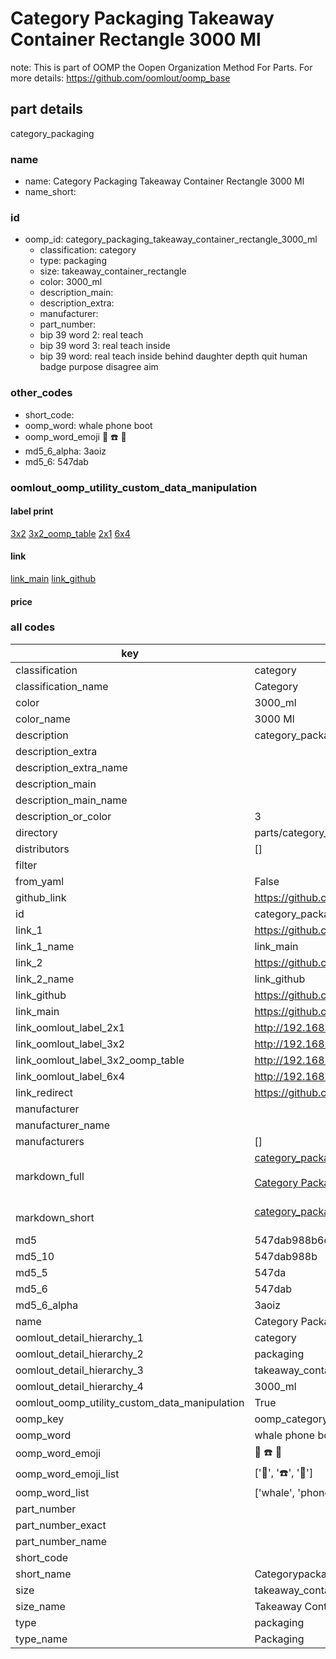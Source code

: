 # Category Packaging Takeaway Container Rectangle 3000 Ml  

note: This is part of OOMP the Oopen Organization Method For Parts. For more details: https://github.com/oomlout/oomp_base

##  part details
  



category_packaging



### name
* name: Category Packaging Takeaway Container Rectangle 3000 Ml
* name_short: 
### id
* oomp_id: category_packaging_takeaway_container_rectangle_3000_ml
  * classification: category
  * type: packaging
  * size: takeaway_container_rectangle
  * color: 3000_ml
  * description_main: 
  * description_extra: 
  * manufacturer: 
  * part_number: 
  * bip 39 word 2: real teach
  * bip 39 word 3: real teach inside
  * bip 39 word: real teach inside behind daughter depth quit human badge purpose disagree aim

### other_codes
* short_code: 
* oomp_word: whale phone boot
* oomp_word_emoji :whale: :phone: :boot:
* md5_6_alpha: 3aoiz
* md5_6: 547dab






### oomlout_oomp_utility_custom_data_manipulation
#### label print
[3x2](http://192.168.1.245:1112/?label=oomp%203aoiz)
[3x2_oomp_table](http://192.168.1.108:1112/?label=oomp%203aoiz)
[2x1](http://192.168.1.242:1112/?label=oomp%203aoiz)
[6x4](http://192.168.1.55:1112/?label=oomp%203aoiz)    

#### link

[link_main](https://github.com/oomlout/oomlout_oomp_version_1_messy/tree/main/parts/category_packaging_takeaway_container_rectangle_3000_ml) [link_github](https://github.com/oomlout/oomlout_oomp_version_1_messy/tree/main/parts/category_packaging_takeaway_container_rectangle_3000_ml)                             

#### price







### all codes 
| key | value |  
| --- | --- |  
| classification | category |  
| classification_name | Category |  
| color | 3000_ml |  
| color_name | 3000 Ml |  
| description | category_packaging |  
| description_extra |  |  
| description_extra_name |  |  
| description_main |  |  
| description_main_name |  |  
| description_or_color | 3  |  
| directory | parts/category_packaging_takeaway_container_rectangle_3000_ml |  
| distributors | [] |  
| filter |  |  
| from_yaml | False |  
| github_link | https://github.com/oomlout/oomlout_oomp_part_src/tree/main/parts/category_packaging_takeaway_container_rectangle_3000_ml |  
| id | category_packaging_takeaway_container_rectangle_3000_ml |  
| link_1 | https://github.com/oomlout/oomlout_oomp_version_1_messy/tree/main/parts/category_packaging_takeaway_container_rectangle_3000_ml |  
| link_1_name | link_main |  
| link_2 | https://github.com/oomlout/oomlout_oomp_version_1_messy/tree/main/parts/category_packaging_takeaway_container_rectangle_3000_ml |  
| link_2_name | link_github |  
| link_github | https://github.com/oomlout/oomlout_oomp_version_1_messy/tree/main/parts/category_packaging_takeaway_container_rectangle_3000_ml |  
| link_main | https://github.com/oomlout/oomlout_oomp_version_1_messy/tree/main/parts/category_packaging_takeaway_container_rectangle_3000_ml |  
| link_oomlout_label_2x1 | http://192.168.1.242:1112/?label=oomp%203aoiz |  
| link_oomlout_label_3x2 | http://192.168.1.245:1112/?label=oomp%203aoiz |  
| link_oomlout_label_3x2_oomp_table | http://192.168.1.108:1112/?label=oomp%203aoiz |  
| link_oomlout_label_6x4 | http://192.168.1.55:1112/?label=oomp%203aoiz |  
| link_redirect | https://github.com/oomlout/oomlout_oomp_version_1_messy/tree/main/parts/category_packaging_takeaway_container_rectangle_3000_ml |  
| manufacturer |  |  
| manufacturer_name |  |  
| manufacturers | [] |  
| markdown_full | [category_packaging_takeaway_container_rectangle_3000_ml](none)<br>[](none)<br>[Category Packaging Takeaway Container Rectangle 3000 Ml](none)<br><br> |  
| markdown_short | [category_packaging_takeaway_container_rectangle_3000_ml](none)<br><br> |  
| md5 | 547dab988b6ed5f8ec9be148ea77a597 |  
| md5_10 | 547dab988b |  
| md5_5 | 547da |  
| md5_6 | 547dab |  
| md5_6_alpha | 3aoiz |  
| name | Category Packaging Takeaway Container Rectangle 3000 Ml |  
| oomlout_detail_hierarchy_1 | category |  
| oomlout_detail_hierarchy_2 | packaging |  
| oomlout_detail_hierarchy_3 | takeaway_container_rectangle |  
| oomlout_detail_hierarchy_4 | 3000_ml |  
| oomlout_oomp_utility_custom_data_manipulation | True |  
| oomp_key | oomp_category_packaging_takeaway_container_rectangle_3000_ml |  
| oomp_word | whale phone boot |  
| oomp_word_emoji | :whale: :phone: :boot: |  
| oomp_word_emoji_list | [':whale:', ':phone:', ':boot:'] |  
| oomp_word_list | ['whale', 'phone', 'boot'] |  
| part_number |  |  
| part_number_exact |  |  
| part_number_name |  |  
| short_code |  |  
| short_name | Categorypackaging |  
| size | takeaway_container_rectangle |  
| size_name | Takeaway Container Rectangle |  
| type | packaging |  
| type_name | Packaging |  
